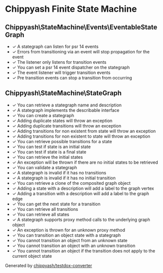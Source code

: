 # Chippyash Finite State Machine

## Chippyash\StateMachine\Events\EventableStateGraph

*  ✓ A stategraph can listen for psr 14 events
*  ✓ Errors from transitioning via an event will stop propagation for the event
*  ✓ The listener only listens for transition events
*  ✓ You can set a psr 14 event dispatcher on the stategraph
*  ✓ The event listener will trigger transition events
*  ✓ Pre transition events can stop a transition from occurring

## Chippyash\StateMachine\StateGraph

*  ✓ You can retrieve a stategraph name and description
*  ✓ A stategraph implements the describable interface
*  ✓ You can create a stategraph
*  ✓ Adding duplicate states will throw an exception
*  ✓ Adding duplicate transitions will throw an exception
*  ✓ Adding transitions for non existent from state will throw an exception
*  ✓ Adding transitions for non existent to state will throw an exception
*  ✓ You can retrieve possible transitions for a state
*  ✓ You can test if state is an initial state
*  ✓ You can test if state is a final state
*  ✓ You can retrieve the initial states
*  ✓ An exception will be thrown if there are no initial states to be retrieved
*  ✓ You can validate a stategraph
*  ✓ A stategraph is invalid if it has no transitions
*  ✓ A stategraph is invalid if it has no initial transition
*  ✓ You can retrieve a clone of the composited graph object
*  ✓ Adding a state with a description will add a label to the graph vertex
*  ✓ Adding a transition with a description will add a label to the graph edge
*  ✓ You can get the next state for a transition
*  ✓ You can retrieve all transitions
*  ✓ You can retrieve all states
*  ✓ A stategraph supports proxy method calls to the underlying graph object
*  ✓ An exception is thrown for an unknown proxy method
*  ✓ You can transition an object state with a stategraph
*  ✓ You cannot transition an object from an unknown state
*  ✓ You cannot transition an object with an unknown transition
*  ✓ You cannot transition an object if the transition does not apply to the current object state


Generated by [chippyash/testdox-converter](https://github.com/chippyash/Testdox-Converter)